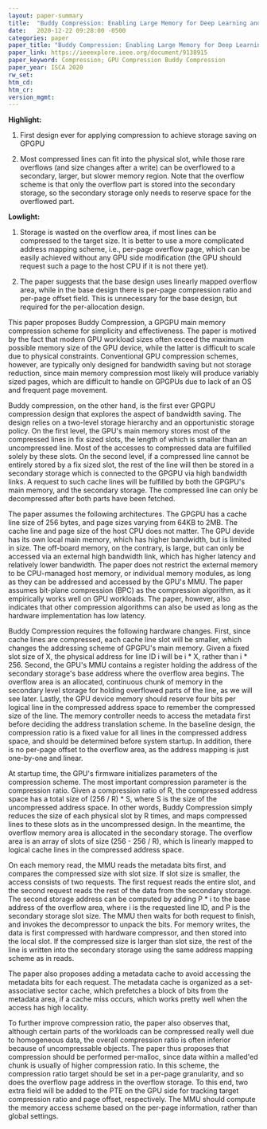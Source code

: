 ```yaml
---
layout: paper-summary
title:  "Buddy Compression: Enabling Large Memory for Deep Learning and HPC Workloads on GPU"
date:   2020-12-22 09:28:00 -0500
categories: paper
paper_title: "Buddy Compression: Enabling Large Memory for Deep Learning and HPC Workloads on GPU"
paper_link: https://ieeexplore.ieee.org/document/9138915
paper_keyword: Compression; GPU Compression Buddy Compression
paper_year: ISCA 2020
rw_set:
htm_cd:
htm_cr:
version_mgmt:
---
```


**Highlight:**

1. First design ever for applying compression to achieve storage saving on GPGPU

2. Most compressed lines can fit into the physical slot, while those rare overflows (and size changes
   after a write) can be overflowed to a secondary, larger, but slower memory region.
   Note that the overflow scheme is that only the overflow part is stored into the secondary storage,
   so the secondary storage only needs to reserve space for the overflowed part.



**Lowlight:**

1. Storage is wasted on the overflow area, if most lines can be compressed to the target size. It is better to use
   a more complicated address mapping scheme, i.e., per-page overflow page, which can be easily achieved without
   any GPU side modification (the GPU should request such a page to the host CPU if it is not there yet).

2. The paper suggests that the base design uses linearly mapped overflow area, while in the base design there is 
   per-page compression ratio and per-page offset field. This is unnecessary for the base design, but required
   for the per-allocation design.

This paper proposes Buddy Compression, a GPGPU main memory compression scheme for simplicity and effectiveness.
The paper is motived by the fact that modern GPU workload sizes often exceed the maximum possible memory size 
of the GPU device, while the latter is difficult to scale due to physical constraints.
Conventional GPU compression schemes, however, are typically only designed for bandwidth saving but not storage 
reduction, since main memory compression most likely will produce variably sized pages, which are difficult to
handle on GPGPUs due to lack of an OS and frequent page movement.

Buddy compression, on the other hand, is the first ever GPGPU compression design that explores the aspect of bandwidth
saving. The design relies on a two-level storage hierarchy and an opportunistic storage policy. 
On the first level, the GPU's main memory stores most of the compressed lines in fix sized slots, the length of which
is smaller than an uncompressed line. Most of the accesses to compressed data are fulfilled solely by these slots.
On the second level, if a compressed line cannot be entirely stored by a fix sized slot, the rest of the line will then
be stored in a secondary storage which is connected to the GPGPU via high bandwidth links.
A request to such cache lines will be fulfilled by both the GPGPU's main memory, and the secondary storage. The 
compressed line can only be decompressed after both parts have been fetched.

The paper assumes the following architectures. The GPGPU has a cache line size of 256 bytes, and page sizes varying from
64KB to 2MB. The cache line and page size of the host CPU does not matter. 
The GPU devide has its own local main memory, which has higher bandwidth, but is limited in size.
The off-board memory, on the contrary, is large, but can only be accessed via an external high bandwidth link, which
has higher latency and relatively lower bandwidth.
The paper does not restrict the external memory to be CPU-managed host memory, or individual memory modules, as long
as they can be addressed and accessed by the GPU's MMU.
The paper assumes bit-plane compression (BPC) as the compression algorithm, as it empirically works well on GPU 
workloads. The paper, however, also indicates that other compression algorithms can also be used as long as 
the hardware implementation has low latency.

Buddy Compression requires the following hardware changes. First, since cache lines are compressed, each cache line
slot will be smaller, which changes the addressing scheme of GPGPU's main memory. Given a fixed slot size of X,
the physical address for line ID i will be i * X, rather than i * 256. Second, the GPU's MMU contains a register 
holding the address of the secondary storage's base address where the overflow area begins. The overflow area is an
allocated, continuous chunk of memory in the secondary level storage for holding overflowed parts of the line, as we
will see later. Lastly, the GPU device memory should reserve four bits per logical line in the compressed address space
to remember the compressed size of the line. The memory controller needs to access the metadata first before deciding
the address translation scheme. In the baseline design, the compression ratio is a fixed value for all lines in the
compressed address space, and should be determined before system startup. In addition, there is no per-page offset
to the overflow area, as the address mapping is just one-by-one and linear.

At startup time, the GPU's firmware initializes parameters of the compression scheme. The most important compression
parameter is the compression ratio. Given a compression ratio of R, the compressed address space has a total size
of (256 / R) * S, where S is the size of the uncompressed address space. In other words, Buddy Compression simply 
reduces the size of each physical slot by R times, and maps compressed lines to these slots as in the uncompressed 
design.
In the meantime, the overflow memory area is allocated in the secondary storage. The overflow area is an array of 
slots of size (256 - 256 / R), which is linearly mapped to logical cache lines in the compressed address space.

On each memory read, the MMU reads the metadata bits first, and compares the compressed size with slot size.
If slot size is smaller, the access consists of two requests. The first request reads the entire slot, and the 
second request reads the rest of the data from the secondary storage. The second storage address can be computed
by adding P * i to the base address of the overflow area, where i is the requested line ID, and P is the secondary 
storage slot size.
The MMU then waits for both request to finish, and invokes the decompressor to unpack the bits.
For memory writes, the data is first compressed with hardware compressor, and then stored into the local slot.
If the compressed size is larger than slot size, the rest of the line is written into the secondary storage
using the same address mapping scheme as in reads.

The paper also proposes adding a metadata cache to avoid accessing the metadata bits for each request. The metadata 
cache is organized as a set-associative sector cache, which prefetches a block of bits from the metadata area,
if a cache miss occurs, which works pretty well when the access has high locality.

To further improve compression ratio, the paper also observes that, although certain parts of the workloads can
be compressed really well due to homogeneous data, the overall compression ratio is often inferior because of 
uncompressable objects. The paper thus proposes that compression should be performed per-malloc, since data within
a malled'ed chunk is usually of higher compression ratio. In this scheme, the compression ratio target should
be set in a per-page granularity, and so does the overflow page address in the overflow storage.
To this end, two extra field will be added to the PTE on the GPU side for tracking target compression ratio and
page offset, respectively. The MMU should compute the memory access scheme based on the per-page information,
rather than global settings.

